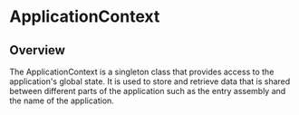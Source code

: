 # ApplicationContext

## Overview

The ApplicationContext is a singleton class that provides access to the application's global state. It is used to store and retrieve data that is shared between different parts of the application such as the entry assembly and the name of the application.